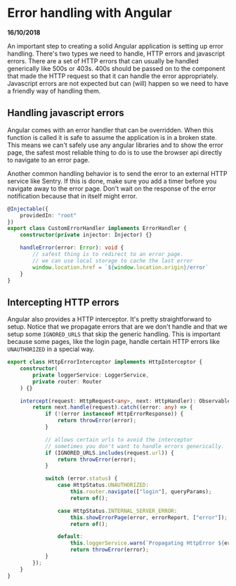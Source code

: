 # Error handling with Angular

__16/10/2018__

An important step to creating a solid Angular application is setting up error handling.
There's two types we need to handle, HTTP errors and javascript errors. There are a set of HTTP errors that can usually be handled generically like 500s or 403s. 400s should be passed on to the component that made the HTTP request so that it can handle the error appropriately. Javascript errors are not expected but can (will) happen so we need to have a friendly way of handling them.

## Handling javascript errors

Angular comes with an error handler that can be overridden. When this function is called it is safe to assume the application is in a broken state. This means we can't safely use any angular libraries and to show the error page, the safest most reliable thing to do is to use the browser api directly to navigate to an error page.

Another common handling behavior is to send the error to an external HTTP service like Sentry. If this is done, make sure you add a timer before you navigate away to the error page. Don't wait on the response of the error notification because that in itself might error.

```typescript
@Injectable({
    providedIn: "root"
})
export class CustomErrorHandler implements ErrorHandler {
    constructor(private injector: Injector) {}

    handleError(error: Error): void {
        // safest thing is to redirect to an error page.
        // we can use local storage to cache the last error
        window.location.href = `${window.location.origin}/error`
    }
}
```

## Intercepting HTTP errors

Angular also provides a HTTP interceptor. It's pretty straightforward to setup. Notice that we propagate errors that are we don't handle and that we setup some `IGNORED_URLS` that skip the generic handling. This is important because some pages, like the login page, handle certain HTTP errors like `UNAUTHORIZED` in a special way.

```typescript
export class HttpErrorInterceptor implements HttpInterceptor {
    constructor(
        private loggerService: LoggerService,
        private router: Router
    ) {}

    intercept(request: HttpRequest<any>, next: HttpHandler): Observable<any> {
        return next.handle(request).catch((error: any) => {
            if (!(error instanceof HttpErrorResponse)) {
                return throwError(error);
            }

            // allows certain urls to avoid the interceptor
            // sometimes you don't want to handle errors generically.
            if (IGNORED_URLS.includes(request.url)) {
                return throwError(error);
            }

            switch (error.status) {
                case HttpStatus.UNAUTHORIZED:
                    this.router.navigate(["login"], queryParams);
                    return of();

                case HttpStatus.INTERNAL_SERVER_ERROR:
                    this.showErrorPage(error, errorReport, ["error"]);
                    return of();

                default:
                    this.loggerService.warn(`Propagating HttpError ${error.status}`);
                    return throwError(error);
            }
        });
    }
}
```
